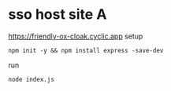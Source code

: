 # sso host site A
https://friendly-ox-cloak.cyclic.app 
setup
```
npm init -y && npm install express -save-dev
```
run
```
node index.js
```
